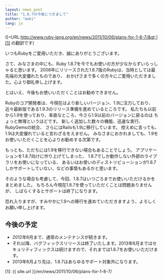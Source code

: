 ```yaml
---
layout: news_post
title: "1.8.7の今後につきまして"
author: "maki"
lang: ja
---
```


([&lt;URL:http://www.ruby-lang.org/en/news/2011/10/06/plans-for-1-8-7/&gt;][1]
の翻訳です)

いつもRubyをご愛用いただき、誠にありがとうございます。

さて、みなさまの中にも、Ruby 1.8.7を今でもお使いの方が少なからずいらっしゃると思います。
2008年にリリースされた1.8.7版のRubyは、当時としては最先端の大変優れたものであり、
おかげさまで多くの方々にご愛用いただきました。心より御礼申し上げます。

とはいえ、今後もお使いいただくことはお勧めできません。

Rubyのコア開発者は、今現在はより新しいバージョン、1.9に注力しており、 近々最新版である1.9.3のリリース準備を進めているところです。
私たちも以前から1.9を使っており、率直なところ、今さら1.9以前のバージョンに戻るのは ちょっと無理というほどです。
新しく追加した数々の機能、迅速な実行、RubyGemsの統合、 さらにはRailsも1.9に移行しています。
控えめに言っても、1.9は大変優れていると言わざるをえません。 みなさまにおかれましても、1.9をお使いいただくことを心よりお勧めする次第です。

もっとも、ただちには1.9を移行できない場合もあることでしょう。 アプリケーションを1.8.7向けに作り上げてしまった、
1.8.7でしか動作しない外部のライブラリをお使いになっている、
あるいはお使いのディストリビューションが1.8.7しかサポートしていない、などの事情もあるかと思います。

そのような場合も考慮して、今回、1.8.7はいつごろまでお使いいただけるかをまとめました。
もちろん今現在1.8.7を使っていただくことは問題ありませんが、 しばらくするとサポートは終了になります。

恐れ入りますが、すみやかに1.9への移行を進めていただきますよう、よろしくお願い申し上げます。

## 今後の予定

* 2012年6月まで、通常のメンテナンスが続きます。
* それ以降、バグフィックスリリースは終了いたします。2013年6月まではセキュリティフィックスは続けますので、それまでは1.8.7をお使いいただけます。
* 2013年6月より先は、1.8.7はあらゆるサポート対象外になります。



[1]: {{ site.url }}/en/news/2011/10/06/plans-for-1-8-7/
